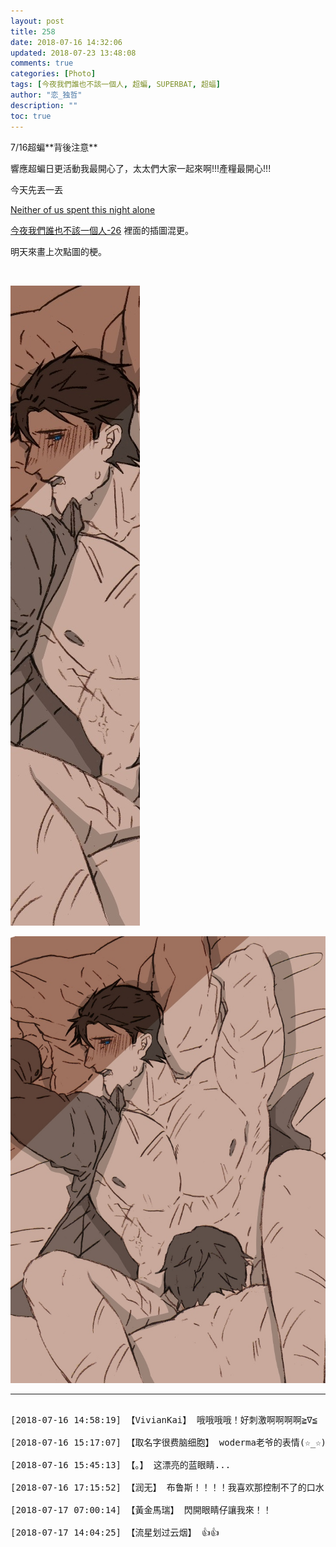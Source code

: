 ```yaml
---
layout: post
title: 258
date: 2018-07-16 14:32:06
updated: 2018-07-23 13:48:08
comments: true
categories: [Photo]
tags: [今夜我們誰也不該一個人, 超蝙, SUPERBAT, 超蝠]
author: "恋_独哲"
description: ""
toc: true
---
```


<p>7/16超蝙**背後注意**</p> 
<p>響應超蝙日更活動我最開心了，太太們大家一起來啊!!!產糧最開心!!!</p> 
<p>今天先丟一丟</p> 
<p><a target="_blank" href="http://lianduzhe.lofter.com/post/1d458e50_eeac7ac2"  >Neither of us spent this night alone<br /></a></p> 
<p><a target="_blank" href="http://lianduzhe.lofter.com/post/1d458e50_eeac7ac2"  >今夜我們誰也不該一個人-26</a>&nbsp;裡面的插圖混更。</p> 
<p>明天來畫上次點圖的梗。</p> 
<p><br /></p>

![](https://raw.githubusercontent.com/alicewish/maple50821/master/img_YW5MWVN1NEpoZFcxRnM3eUdEbUIzRlBaYlZmU2hRd09WUGJwQmx0RjNNVTd6WnA1UEJWZXB3PT0.jpg)

![](https://raw.githubusercontent.com/alicewish/maple50821/master/img_YW5MWVN1NEpoZFcxRnM3eUdEbUIzT2NxTk1GWm1jeFVnekowN05rRjBXMUk2eVFmdkhRTVlBPT0.jpg)

---

<pre>

[2018-07-16 14:58:19] 【VivianKai】 哦哦哦哦！好刺激啊啊啊啊≧∇≦

[2018-07-16 15:17:07] 【取名字很费脑细胞】 woderma老爷的表情(☆_☆)

[2018-07-16 15:45:13] 【。】 这漂亮的蓝眼睛...

[2018-07-16 17:15:52] 【润无】 布鲁斯！！！！我喜欢那控制不了的口水

[2018-07-17 07:00:14] 【黃金馬瑞】 閃開眼睛仔讓我來！！

[2018-07-17 14:04:25] 【流星划过云烟】 👍👍

</pre>